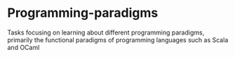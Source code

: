 # Programming-paradigms
Tasks focusing on learning about different programming paradigms, primarily the functional paradigms of programming languages such as Scala and OCaml
